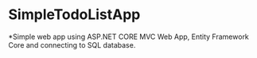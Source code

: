 # SimpleTodoListApp
*Simple web app using ASP.NET CORE MVC Web App, Entity Framework Core and connecting to SQL database.
